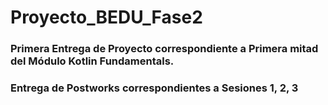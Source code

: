 # Proyecto_BEDU_Fase2
### Primera Entrega de Proyecto correspondiente a Primera mitad del Módulo Kotlin Fundamentals.
### Entrega de Postworks correspondientes a Sesiones 1, 2, 3

